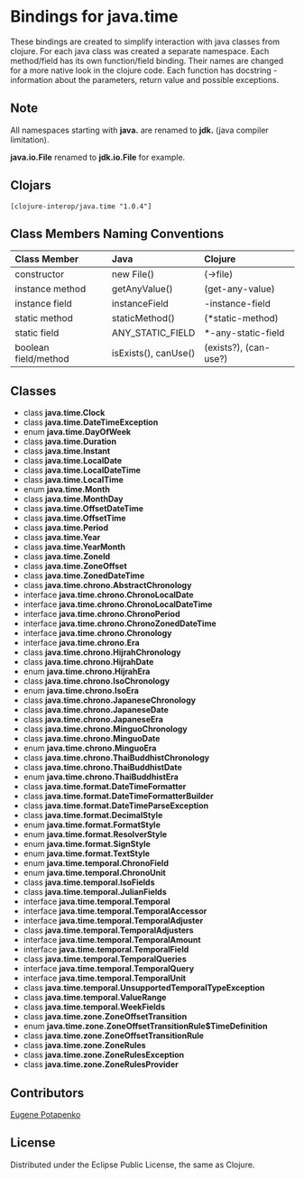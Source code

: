 # Bindings for java.time

These bindings are created to simplify interaction with java classes from clojure.
For each java class was created a separate namespace.
Each method/field has its own function/field binding.
Their names are changed for a more native look in the clojure code. Each function has docstring - information about the parameters, return value and possible exceptions.

## Note

All namespaces starting with **java.** are renamed to **jdk.** (java compiler limitation). 

**java.io.File** renamed to **jdk.io.File** for example. 




## Clojars

```
[clojure-interop/java.time "1.0.4"]
```

## Class Members Naming Conventions

| Class Member | Java | Clojure |
|:--|:--|:--|
| constructor | new File() | (->file) |
| instance method | getAnyValue() | (get-any-value) |
| instance field | instanceField | -instance-field |
| static method | staticMethod() | (*static-method) |
| static field | ANY_STATIC_FIELD | *-any-static-field |
| boolean field/method | isExists(), canUse() | (exists?), (can-use?) |

## Classes

- class **java.time.Clock**
- class **java.time.DateTimeException**
- enum **java.time.DayOfWeek**
- class **java.time.Duration**
- class **java.time.Instant**
- class **java.time.LocalDate**
- class **java.time.LocalDateTime**
- class **java.time.LocalTime**
- enum **java.time.Month**
- class **java.time.MonthDay**
- class **java.time.OffsetDateTime**
- class **java.time.OffsetTime**
- class **java.time.Period**
- class **java.time.Year**
- class **java.time.YearMonth**
- class **java.time.ZoneId**
- class **java.time.ZoneOffset**
- class **java.time.ZonedDateTime**
- class **java.time.chrono.AbstractChronology**
- interface **java.time.chrono.ChronoLocalDate**
- interface **java.time.chrono.ChronoLocalDateTime**
- interface **java.time.chrono.ChronoPeriod**
- interface **java.time.chrono.ChronoZonedDateTime**
- interface **java.time.chrono.Chronology**
- interface **java.time.chrono.Era**
- class **java.time.chrono.HijrahChronology**
- class **java.time.chrono.HijrahDate**
- enum **java.time.chrono.HijrahEra**
- class **java.time.chrono.IsoChronology**
- enum **java.time.chrono.IsoEra**
- class **java.time.chrono.JapaneseChronology**
- class **java.time.chrono.JapaneseDate**
- class **java.time.chrono.JapaneseEra**
- class **java.time.chrono.MinguoChronology**
- class **java.time.chrono.MinguoDate**
- enum **java.time.chrono.MinguoEra**
- class **java.time.chrono.ThaiBuddhistChronology**
- class **java.time.chrono.ThaiBuddhistDate**
- enum **java.time.chrono.ThaiBuddhistEra**
- class **java.time.format.DateTimeFormatter**
- class **java.time.format.DateTimeFormatterBuilder**
- class **java.time.format.DateTimeParseException**
- class **java.time.format.DecimalStyle**
- enum **java.time.format.FormatStyle**
- enum **java.time.format.ResolverStyle**
- enum **java.time.format.SignStyle**
- enum **java.time.format.TextStyle**
- enum **java.time.temporal.ChronoField**
- enum **java.time.temporal.ChronoUnit**
- class **java.time.temporal.IsoFields**
- class **java.time.temporal.JulianFields**
- interface **java.time.temporal.Temporal**
- interface **java.time.temporal.TemporalAccessor**
- interface **java.time.temporal.TemporalAdjuster**
- class **java.time.temporal.TemporalAdjusters**
- interface **java.time.temporal.TemporalAmount**
- interface **java.time.temporal.TemporalField**
- class **java.time.temporal.TemporalQueries**
- interface **java.time.temporal.TemporalQuery**
- interface **java.time.temporal.TemporalUnit**
- class **java.time.temporal.UnsupportedTemporalTypeException**
- class **java.time.temporal.ValueRange**
- class **java.time.temporal.WeekFields**
- class **java.time.zone.ZoneOffsetTransition**
- enum **java.time.zone.ZoneOffsetTransitionRule$TimeDefinition**
- class **java.time.zone.ZoneOffsetTransitionRule**
- class **java.time.zone.ZoneRules**
- class **java.time.zone.ZoneRulesException**
- class **java.time.zone.ZoneRulesProvider**

## Contributors

[Eugene Potapenko](https://github.com/potapenko/)

## License

Distributed under the Eclipse Public License, the same as Clojure.
